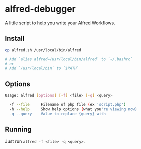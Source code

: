 alfred-debugger
===============

A little script to help you write your Alfred Workflows.

## Install
```bash
cp alfred.sh /usr/local/bin/alfred

# Add `alias alfred=/usr/local/bin/alfred` to `~/.bashrc`
# or
# Add `/usr/local/bin` to `$PATH`
```

## Options
```bash
Usage: alfred [options] [-f] <file> [-q] <query>

  -f --file		Filename of php file (ex 'script.php')
  -h --help		Show help options (what you're viewing now)
  -q --query	Value to replace {query} with
```

## Running
Just run `alfred -f <file> -q <query>`.
